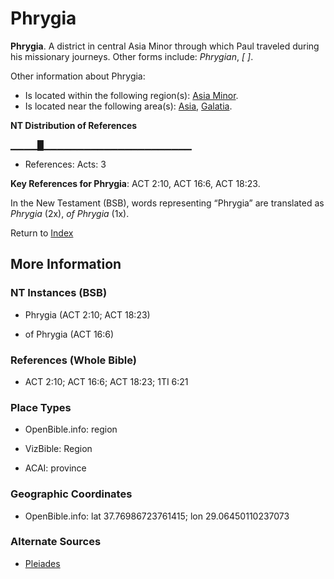 # Phrygia
**Phrygia**. 
A district in central Asia Minor through which Paul traveled during his missionary journeys. 
Other forms include: 
*Phrygian*, *[ ]*. 




Other information about Phrygia:


* Is located within the following region(s): 
[Asia Minor](AsiaMinor.md). 
* Is located near the following area(s): 
[Asia](Asia.md), [Galatia](Galatia.md). 


**NT Distribution of References**

▁▁▁▁█▁▁▁▁▁▁▁▁▁▁▁▁▁▁▁▁▁▁▁▁▁▁
* References: Acts: 3



**Key References for Phrygia**: 
ACT 2:10, ACT 16:6, ACT 18:23. 




In the New Testament (BSB), words representing “Phrygia” are translated as 
*Phrygia* (2x), *of Phrygia* (1x). 


Return to [Index](00-Index.md)

## More Information

### NT Instances (BSB)

* Phrygia (ACT 2:10; ACT 18:23)

* of Phrygia (ACT 16:6)



### References (Whole Bible)

* ACT 2:10; ACT 16:6; ACT 18:23; 1TI 6:21


### Place Types

* OpenBible.info: region

* VizBible: Region

* ACAI: province



### Geographic Coordinates

* OpenBible.info: lat 37.76986723761415; lon 29.06450110237073



### Alternate Sources

* [Pleiades](http://pleiades.stoa.org/places/991386)



